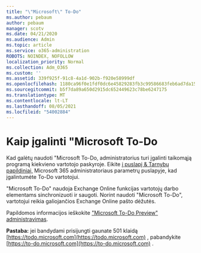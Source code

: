 ```yaml
---
title: "\"Microsoft\" To-Do"
ms.author: pebaum
author: pebaum
manager: scotv
ms.date: 04/21/2020
ms.audience: Admin
ms.topic: article
ms.service: o365-administration
ROBOTS: NOINDEX, NOFOLLOW
localization_priority: Normal
ms.collection: Adm_O365
ms.custom: ''
ms.assetid: 339f925f-91c8-4a1d-902b-f920e58999df
ms.openlocfilehash: 1180ca96f0e1fdf0dc6e45829283fb3c99586683feb6ad7da1571fc05f41c48d
ms.sourcegitcommit: b5f7da89a650d2915dc652449623c78be6247175
ms.translationtype: MT
ms.contentlocale: lt-LT
ms.lasthandoff: 08/05/2021
ms.locfileid: "54002884"
---
```

# <a name="how-to-enable-microsoft-to-do"></a>Kaip įgalinti "Microsoft To-Do

Kad galėtų naudoti "Microsoft To-Do, administratorius turi įgalinti taikomąją programą kiekvieno vartotojo paskyroje. Eikite [į puslapį &amp; Tarnybų papildiniai,](https://portal.office.com/adminportal/home#/Settings/ServicesAndAddIns) Microsoft 365 administratoriaus parametrų puslapyje, kad įgalintumėte To-Do vartotojui.
  
"Microsoft To-Do" naudoja Exchange Online funkcijas vartotojų darbo elementams sinchronizuoti ir saugoti. Norint naudoti "Microsoft To-Do", vartotojui reikia galiojančios Exchange Online pašto dėžutės.
  
Papildomos informacijos ieškokite ["Microsoft To-Do Preview" administravimas](https://support.office.com/article/490c1a8c-2333-4952-8125-841afadb9620.aspx).
  
 **Pastaba:** jei bandydami prisijungti gaunate 501 klaidą [https://todo.microsoft.com](https://todo.microsoft.com) , pabandykite [https://to-do.microsoft.com](https://to-do.microsoft.com) .
  

